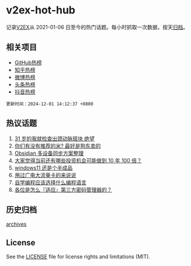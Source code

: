 # v2ex-hot-hub

 记录[V2EX](https://www.v2ex.com/)从 2021-01-06 日至今的热门话题。每小时抓取一次数据，按天[归档](archives)。
 
 ## 相关项目

- [GitHub热榜](https://github.com/snaildev/github-hot-hub)
- [知乎热榜](https://github.com/snaildev/zhihu-hot-hub)
- [微博热榜](https://github.com/snaildev/weibo-hot-hub)
- [头条热榜](https://github.com/snaildev/toutiao-hot-hub)
- [抖音热榜](https://github.com/snaildev/douyin-hot-hub)


 `更新时间：2024-12-01 14:12:37 +0800`

## 热议话题

1. [31 岁的我就检查出颈动脉斑块 绝望](https://www.v2ex.com/t/1093962)
1. [你们有没有推荐的米? 最好是狗东卖的](https://www.v2ex.com/t/1093964)
1. [Obsidian 多设备同步方案整理](https://www.v2ex.com/t/1093931)
1. [大家觉得当前还有哪些投资机会可能做到 10 年 100 倍？](https://www.v2ex.com/t/1093957)
1. [windows11 还是个半成品](https://www.v2ex.com/t/1093968)
1. [用过广电大流量卡的来说说](https://www.v2ex.com/t/1093948)
1. [自学编程应该选择什么编程语言](https://www.v2ex.com/t/1093969)
1. [各位是怎么『适应』第三方密码管理器的？](https://www.v2ex.com/t/1094029)

## 历史归档

[archives](archives)

## License

See the [LICENSE](LICENSE) file for license rights and limitations (MIT).
